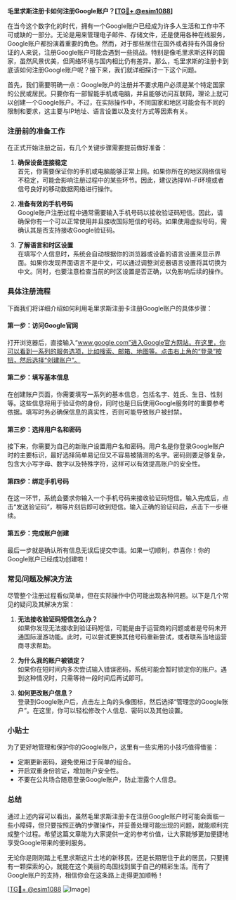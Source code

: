**毛里求斯注册卡如何注册Google账户？[[TG💪+ @esim1088](https://t.me/s/esim1088)]**

在当今这个数字化的时代，拥有一个Google账户已经成为许多人生活和工作中不可或缺的一部分。无论是用来管理电子邮件、存储文件，还是使用各种在线服务，Google账户都扮演着重要的角色。然而，对于那些居住在国外或者持有外国身份证的人来说，注册Google账户可能会遇到一些挑战。特别是像毛里求斯这样的国家，虽然风景优美，但网络环境与国内相比仍有差异。那么，毛里求斯的注册卡到底该如何注册Google账户呢？接下来，我们就详细探讨一下这个问题。

首先，我们需要明确一点：Google账户的注册并不要求用户必须是某个特定国家的公民或居民。只要你有一部智能手机或电脑，并且能够访问互联网，理论上就可以创建一个Google账户。不过，在实际操作中，不同国家和地区可能会有不同的限制和要求，这主要与IP地址、语言设置以及支付方式等因素有关。

### 注册前的准备工作

在正式开始注册之前，有几个关键步骤需要提前做好准备：

1. **确保设备连接稳定**  
   首先，你需要保证你的手机或电脑能够正常上网。如果你所在的地区网络信号不稳定，可能会影响注册过程中的某些环节。因此，建议选择Wi-Fi环境或者信号良好的移动数据网络进行操作。

2. **准备有效的手机号码**  
   Google账户注册过程中通常需要输入手机号码以接收验证码短信。因此，请确保你有一个可以正常使用并且接收国际短信的号码。如果使用虚拟号码，需确认其是否支持接收Google验证码。

3. **了解语言和时区设置**  
   在填写个人信息时，系统会自动根据你的浏览器或设备的语言设置来显示界面。如果你发现界面语言不是中文，可以通过调整浏览器语言设置将其切换为中文。同时，也要注意检查当前的时区设置是否正确，以免影响后续的操作。

### 具体注册流程

下面我们将详细介绍如何利用毛里求斯注册卡注册Google账户的具体步骤：

#### 第一步：访问Google官网
打开浏览器后，直接输入“www.google.com”进入Google官方网站。在这里，你可以看到一系列的服务选项，比如搜索、邮箱、地图等。点击右上角的“登录”按钮，然后选择“创建账户”。

#### 第二步：填写基本信息
在创建账户页面，你需要填写一系列的基本信息，包括名字、姓氏、生日、性别等。这些信息将用于验证你的身份，同时也是日后使用Google服务时的重要参考依据。填写时务必确保信息的真实性，否则可能导致账户被封禁。

#### 第三步：选择用户名和密码
接下来，你需要为自己的新账户设置用户名和密码。用户名是你登录Google账户时的主要标识，最好选择简单易记但又不容易被猜测的名字。密码则要足够复杂，包含大小写字母、数字以及特殊字符，这样可以有效提高账户的安全性。

#### 第四步：绑定手机号码
在这一环节，系统会要求你输入一个手机号码来接收验证码短信。输入完成后，点击“发送验证码”，稍等片刻后即可收到短信。输入正确的验证码后，点击下一步继续。

#### 第五步：完成账户创建
最后一步就是确认所有信息无误后提交申请。如果一切顺利，恭喜你！你的Google账户已经成功创建啦！

### 常见问题及解决方法

尽管整个注册过程看似简单，但在实际操作中仍可能出现各种问题。以下是几个常见的疑问及其解决方案：

1. **无法接收验证码短信怎么办？**  
   如果你发现无法接收到验证码短信，可能是由于运营商的问题或者是号码未开通国际漫游功能。此时，可以尝试更换其他号码重新尝试，或者联系当地运营商寻求帮助。

2. **为什么我的账户被锁定？**  
   如果你在短时间内多次尝试输入错误密码，系统可能会暂时锁定你的账户。遇到这种情况时，只需等待一段时间后再试即可。

3. **如何更改账户信息？**  
   登录到Google账户后，点击左上角的头像图标，然后选择“管理您的Google账户”。在这里，你可以轻松修改个人信息、密码以及其他设置。

### 小贴士

为了更好地管理和保护你的Google账户，这里有一些实用的小技巧值得借鉴：

- 定期更新密码，避免使用过于简单的组合。
- 开启双重身份验证，增加账户安全性。
- 不要在公共场合随意登录Google账户，防止泄露个人信息。

### 总结

通过上述内容可以看出，虽然毛里求斯注册卡在注册Google账户时可能会面临一些小障碍，但只要按照正确的步骤操作，并妥善处理可能出现的问题，就能顺利完成整个过程。希望这篇文章能为大家提供一定的参考价值，让大家能够更加便捷地享受Google带来的便利服务。

无论你是刚刚踏上毛里求斯这片土地的新移民，还是长期居住于此的居民，只要拥有一颗探索的心，就能在这个美丽的岛国找到属于自己的精彩生活。而有了Google账户的支持，相信你会在这条路上走得更加顺畅！

[[TG💪+ @esim1088](https://t.me/s/esim1088) ![Image](https://i.postimg.cc/4NQfJmqS/Snipaste-2025-05-13-00-14-12.png)]